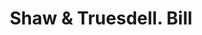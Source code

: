 ---
doi: 10.7916/D81N9C53
date_other: '1890'
date_other_textual: 1890-1899
form: printed ephemera
genre:
- Invoices
name:
- Shaw & Truesdell
object_in_context_url: https://biggert.cul.columbia.edu/items/view/ave_biggert_00866
subject_hierarchical_geographic:
- New York, New York, United States
subject_name:
- Shaw & Truesdell
title: Shaw & Truesdell. Bill
sort_title: Shaw & Truesdell. Bill
call_number: ave_biggert_00866
coordinates:
- 40.69277777777778,-73.99027777777778
pid: ave_biggert_00866
identifiers: ave_biggert_00866
thumbnail: https://derivativo-3.library.columbia.edu/iiif/2/ldpd:345966/full/!256,256/0/native.jpg
permalink: /biggert/ave_biggert_00866/
layout: iiif-image-page
---